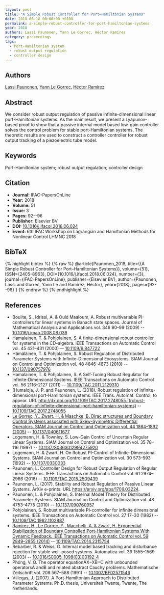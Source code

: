 ```yaml
---
layout: post
title: "A Simple Robust Controller for Port–Hamiltonian Systems"
date: 2018-06-18 00:00:00 +0100
permalink: a-simple-robust-controller-for-port-hamiltonian-systems
year: 2018
authors: Lassi Paunonen, Yann Le Gorrec, Héctor Ramírez
category: proceedings
tags:
  - Port-Hamiltonian system
  - robust output regulation
  - controller design
---
```

 
## Authors
[Lassi Paunonen](authors/lassi_paunonen), [Yann Le Gorrec](authors/yann_le_gorrec), [Héctor Ramírez](authors/hector_ramirez)
 
## Abstract
We consider robust output regulation of passive infinite-dimensional linear port-Hamiltonian systems. As the main result, we present a Lyapunov-based proof to show that a passive internal model based low-gain controller solves the control problem for stable port-Hamiltonian systems. The theoretic results are used to construct a controller controller for robust output tracking of a piezoelectric tube model.
 
## Keywords
Port-Hamiltonian system; robust output regulation; controller design
 
## Citation
- **Journal:** IFAC-PapersOnLine
- **Year:** 2018
- **Volume:** 51
- **Issue:** 3
- **Pages:** 92--96
- **Publisher:** Elsevier BV
- **DOI:** [10.1016/j.ifacol.2018.06.024](https://doi.org/10.1016/j.ifacol.2018.06.024)
- **Event:** 6th IFAC Workshop on Lagrangian and Hamiltonian Methods for Nonlinear Control LHMNC 2018
 
## BibTeX
{% highlight bibtex %}
{% raw %}
@article{Paunonen_2018,
  title={{A Simple Robust Controller for Port–Hamiltonian Systems}},
  volume={51},
  ISSN={2405-8963},
  DOI={10.1016/j.ifacol.2018.06.024},
  number={3},
  journal={IFAC-PapersOnLine},
  publisher={Elsevier BV},
  author={Paunonen, Lassi and Gorrec, Yann Le and Ramírez, Héctor},
  year={2018},
  pages={92--96}
}
{% endraw %}
{% endhighlight %}
 
## References
- Boulite, S., Idrissi, A. & Ould Maaloum, A. Robust multivariable PI-controllers for linear systems in Banach state spaces. Journal of Mathematical Analysis and Applications vol. 349 90–99 (2009) -- [10.1016/j.jmaa.2008.08.039](https://doi.org/10.1016/j.jmaa.2008.08.039)
- Hamalainen, T. & Pohjolainen, S. A finite-dimensional robust controller for systems in the CD-algebra. IEEE Transactions on Automatic Control vol. 45 421–431 (2000) -- [10.1109/9.847722](https://doi.org/10.1109/9.847722)
- Hämäläinen, T. & Pohjolainen, S. Robust Regulation of Distributed Parameter Systems with Infinite-Dimensional Exosystems. SIAM Journal on Control and Optimization vol. 48 4846–4873 (2010) -- [10.1137/090757976](https://doi.org/10.1137/090757976)
- Hamalainen, T. & Pohjolainen, S. A Self-Tuning Robust Regulator for Infinite-Dimensional Systems. IEEE Transactions on Automatic Control vol. 56 2116–2127 (2011) -- [10.1109/TAC.2011.2129310](https://doi.org/10.1109/TAC.2011.2129310)
- [Humaloja, J.-P. and Paunonen, L. (2018). Robust regulation of infinite-dimensional port-Hamiltonian systems. IEEE Trans. Automat. Control, to appear. URL http://dx.doi.org/10.1109/TAC.2017.2748055.](robust-regulation-of-infinite-dimensional-port-hamiltonian-systems) -- [10.1109/TAC.2017.2748055](https://doi.org/10.1109/TAC.2017.2748055)
- [Le Gorrec, Y., Zwart, H. & Maschke, B. Dirac structures and Boundary Control Systems associated with Skew-Symmetric Differential Operators. SIAM Journal on Control and Optimization vol. 44 1864–1892 (2005)](dirac-structures-and-boundary-control-systems-associated-with-skew-symmetric-differential-operators) -- [10.1137/040611677](https://doi.org/10.1137/040611677)
- Logemann, H. & Townley, S. Low-Gain Control of Uncertain Regular Linear Systems. SIAM Journal on Control and Optimization vol. 35 78–116 (1997) -- [10.1137/S0363012994275920](https://doi.org/10.1137/S0363012994275920)
- Logemann, H. & Zwart, H. On Robust PI-Control of Infinite-Dimensional Systems. SIAM Journal on Control and Optimization vol. 30 573–593 (1992) -- [10.1137/0330033](https://doi.org/10.1137/0330033)
- Paunonen, L. Controller Design for Robust Output Regulation of Regular Linear Systems. IEEE Transactions on Automatic Control vol. 61 2974–2986 (2016) -- [10.1109/TAC.2015.2509439](https://doi.org/10.1109/TAC.2015.2509439)
- Paunonen, L. (2017). Stability and Robust Regulation of Passive Linear Systems. ArXiv e-prints. URL https://arxiv.org/abs/1706.03224.
- Paunonen, L. & Pohjolainen, S. Internal Model Theory for Distributed Parameter Systems. SIAM Journal on Control and Optimization vol. 48 4753–4775 (2010) -- [10.1137/090760957](https://doi.org/10.1137/090760957)
- Pohjolainen, S. Robust multivariable PI-controller for infinite dimensional systems. IEEE Transactions on Automatic Control vol. 27 17–30 (1982) -- [10.1109/TAC.1982.1102887](https://doi.org/10.1109/TAC.1982.1102887)
- [Ramirez, H., Le Gorrec, Y., Macchelli, A. & Zwart, H. Exponential Stabilization of Boundary Controlled Port-Hamiltonian Systems With Dynamic Feedback. IEEE Transactions on Automatic Control vol. 59 2849–2855 (2014)](exponential-stabilization-of-boundary-controlled-port-hamiltonian-systems-with-dynamic-feedback) -- [10.1109/TAC.2014.2315754](https://doi.org/10.1109/TAC.2014.2315754)
- Rebarber, R. & Weiss, G. Internal model based tracking and disturbance rejection for stable well-posed systems. Automatica vol. 39 1555–1569 (2003) -- [10.1016/S0005-1098(03)00192-4](https://doi.org/10.1016/S0005-1098(03)00192-4)
- Phóng, V. Q. The operator equationAX−XB=C with unbounded operatorsA andB and related abstract Cauchy problems. Mathematische Zeitschrift vol. 208 567–588 (1991) -- [10.1007/BF02571546](https://doi.org/10.1007/BF02571546)
- Villegas, J. (2007). A Port-Hamiltonian Approach to Distributed Parameter Systems. Ph.D. thesis, Universiteit Twente, Twente, The Netherlands.

